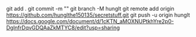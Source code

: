 git add .
git commit -m ""
git branch -M hunglt
git remote add origin https://github.com/hunglthe150135/secretstuff.git
git push -u origin hunglt
https://docs.google.com/document/d/1cKTN_aMOXNUPtkhYre2p0-DglnfrDqvGDQAaZkMTYC8/edit?usp=sharing
